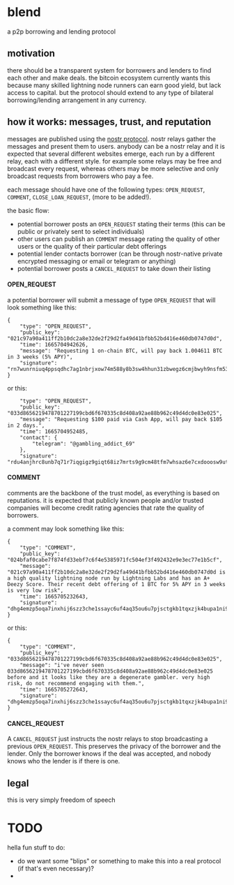 # blend
a p2p borrowing and lending protocol

## motivation
there should be a transparent system for borrowers and lenders to find each other and make deals. the bitcoin ecosystem currently wants this because many skilled lightning node runners can earn good yield, but lack access to capital. but the protocol should extend to any type of bilateral borrowing/lending arrangement in any currency.

## how it works: messages, trust, and reputation
messages are published using the [nostr protocol](https://github.com/nostr-protocol/nostr). nostr relays gather the messages and present them to users. anybody can be a nostr relay and it is expected that several different websites emerge, each run by a different relay, each with a different style. for example some relays may be free and broadcast every request, whereas others may be more selective and only broadcast requests from borrowers who pay a fee. 

each message should have one of the following types: `OPEN_REQUEST`, `COMMENT`, `CLOSE_LOAN_REQUEST`, (more to be added!).

the basic flow:
- potential borrower posts an `OPEN_REQUEST` stating their terms (this can be public or privately sent to select individuals)
- other users can publish an `COMMENT` message rating the quality of other users or the quality of their particular debt offerings
- potential lender contacts borrower (can be through nostr-native private encrypted messaging or email or telegram or anything)
- potential borrower posts a `CANCEL_REQUEST` to take down their listing

#### OPEN_REQUEST
a potential borrower will submit a message of type `OPEN_REQUEST` that will look something like this:
```
{
    "type": "OPEN_REQUEST",
    "public_key": "021c97a90a411ff2b10dc2a8e32de2f29d2fa49d41bfbb52bd416e460db0747d0d",
    "time": 1665704942626,
    "message": "Requesting 1 on-chain BTC, will pay back 1.004611 BTC in 3 weeks (5% APY)",
    "signature": "rn7wunrniuq4ppsqdhc7ag1nbrjxow74m588y8b3sw4hhun31zbwegz6cmjbwyh9nsfm53juqhfchkkffiq1cz3wop7mwxaq48bem7pt",
}
```
or this:
```
    "type": "OPEN_REQUEST",
    "public_key": "033d8656219478701227199cbd6f670335c8d408a92ae88b962c49d4dc0e83e025",
    "message": "Requesting $100 paid via Cash App, will pay back $105 in 2 days.",
    "time": 1665704952485,
    "contact": {
        "telegram": "@gambling_addict_69"
    },
    "signature": "rdu4anjhrc8unb7q71r7iqgigz9giqt68iz7mrts9g9cm48tfm7whsaz6e7cxdooosw9ut443kz3ug9jr7rgb65snt353tmeabfqbx3f"
```

#### COMMENT
comments are the backbone of the trust model, as everything is based on reputations. it is expected that publicly known people and/or trusted  companies will become credit rating agencies that rate the quality of borrowers.

a comment may look something like this:
```
{
    "type": "COMMENT",
    "public_key": "024bfaf0cabe7f874fd33ebf7c6f4e5385971fc504ef3f492432e9e3ec77e1b5cf",
    "message": "021c97a90a411ff2b10dc2a8e32de2f29d2fa49d41bfbb52bd416e460db0747d0d is a high quality lightning node run by Lightning Labs and has an A+ Deezy Score. Their recent debt offering of 1 BTC for 5% APY in 3 weeks is very low risk",
    "time": 1665705232643,
    "signature": "dhg4emzp5oqa7inxhij6szz3che1ssayc6uf4aq35ou6u7pjsctgkb1tqxzjk4bupa1ni9rfd1khwrzbd4wihtnnnm8jmytxfuwa38gu"
}
```

or this:
```
{
    "type": "COMMENT",
    "public_key": "033d8656219478701227199cbd6f670335c8d408a92ae88b962c49d4dc0e83e025",
    "message": "i've never seen 033d8656219478701227199cbd6f670335c8d408a92ae88b962c49d4dc0e83e025 before and it looks like they are a degenerate gambler. very high risk, do not recommend engaging with them.",
    "time": 1665705272643,
    "signature": "dhg4emzp5oqa7inxhij6szz3che1ssayc6uf4aq35ou6u7pjsctgkb1tqxzjk4bupa1ni9rfd1khwrzbd4wihtnnnm8jmytxfuwa38gu"
}
```

#### CANCEL_REQUEST
A `CANCEL_REQUEST` just instructs the nostr relays to stop broadcasting a previous `OPEN_REQUEST`. This preserves the privacy of the borrower and the lender. Only the borrower knows if the deal was accepted, and nobody knows who the lender is if there is one.


## legal
this is very simply freedom of speech

# TODO
hella fun stuff to do:
- do we want some "blips" or something to make this into a real protocol (if that's even necessary)?
- 